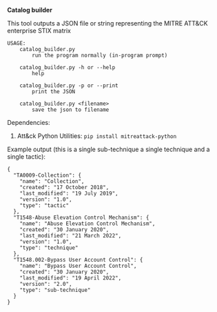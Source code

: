 **Catalog builder**

This tool outputs a JSON file or string representing the MITRE ATT&CK enterprise STIX matrix

```
USAGE:
    catalog_builder.py
        run the program normally (in-program prompt)

    catalog_builder.py -h or --help
        help

    catalog_builder.py -p or --print
        print the JSON

    catalog_builder.py <filename>
        save the json to filename
```

Dependencies:
1) Att&ck Python Utilities: `pip install mitreattack-python`

Example output (this is a single sub-technique a single technique and a single tactic):

```
{
  "TA0009-Collection": {
    "name": "Collection",
    "created": "17 October 2018",
    "last_modified": "19 July 2019",
    "version": "1.0",
    "type": "tactic"
  },
  "T1548-Abuse Elevation Control Mechanism": {
    "name": "Abuse Elevation Control Mechanism",
    "created": "30 January 2020",
    "last_modified": "21 March 2022",
    "version": "1.0",
    "type": "technique"
  },
  "T1548.002-Bypass User Account Control": {
    "name": "Bypass User Account Control",
    "created": "30 January 2020",
    "last_modified": "19 April 2022",
    "version": "2.0",
    "type": "sub-technique"
  }
}
```
